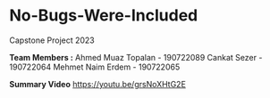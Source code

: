 # No-Bugs-Were-Included
Capstone Project 2023



**Team Members :**
Ahmed Muaz Topalan - 190722089
Cankat Sezer - 190722064
Mehmet Naim Erdem - 190722065


**Summary Video**
https://youtu.be/grsNoXHtG2E
